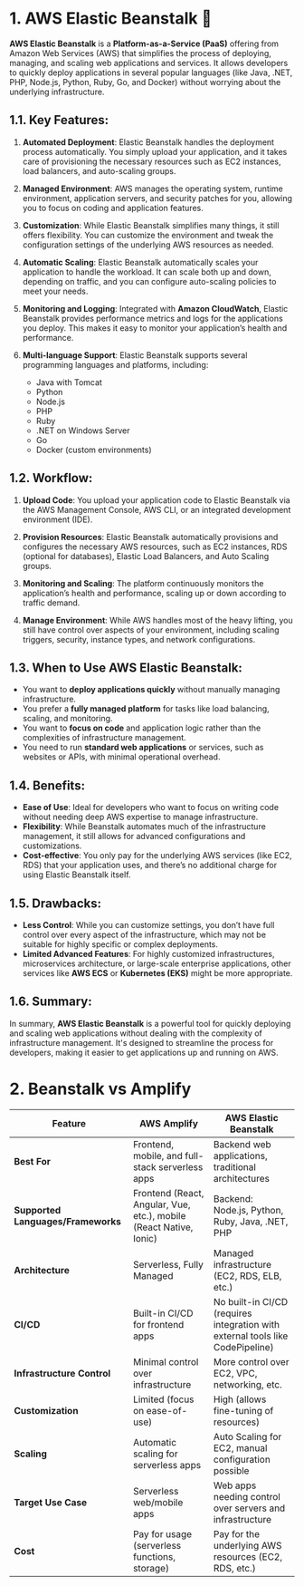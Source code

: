 # 1. AWS Elastic Beanstalk 🫘

**AWS Elastic Beanstalk** is a **Platform-as-a-Service (PaaS)** offering from Amazon Web Services (AWS) that simplifies the process of deploying, managing, and scaling web applications and services. It allows developers to quickly deploy applications in several popular languages (like Java, .NET, PHP, Node.js, Python, Ruby, Go, and Docker) without worrying about the underlying infrastructure.

## 1.1. Key Features:
1. **Automated Deployment**: Elastic Beanstalk handles the deployment process automatically. You simply upload your application, and it takes care of provisioning the necessary resources such as EC2 instances, load balancers, and auto-scaling groups.

2. **Managed Environment**: AWS manages the operating system, runtime environment, application servers, and security patches for you, allowing you to focus on coding and application features.

3. **Customization**: While Elastic Beanstalk simplifies many things, it still offers flexibility. You can customize the environment and tweak the configuration settings of the underlying AWS resources as needed.

4. **Automatic Scaling**: Elastic Beanstalk automatically scales your application to handle the workload. It can scale both up and down, depending on traffic, and you can configure auto-scaling policies to meet your needs.

5. **Monitoring and Logging**: Integrated with **Amazon CloudWatch**, Elastic Beanstalk provides performance metrics and logs for the applications you deploy. This makes it easy to monitor your application’s health and performance.

6. **Multi-language Support**: Elastic Beanstalk supports several programming languages and platforms, including:
   - Java with Tomcat
   - Python
   - Node.js
   - PHP
   - Ruby
   - .NET on Windows Server
   - Go
   - Docker (custom environments)

## 1.2. Workflow:
1. **Upload Code**: You upload your application code to Elastic Beanstalk via the AWS Management Console, AWS CLI, or an integrated development environment (IDE).
   
2. **Provision Resources**: Elastic Beanstalk automatically provisions and configures the necessary AWS resources, such as EC2 instances, RDS (optional for databases), Elastic Load Balancers, and Auto Scaling groups.

3. **Monitoring and Scaling**: The platform continuously monitors the application’s health and performance, scaling up or down according to traffic demand.

4. **Manage Environment**: While AWS handles most of the heavy lifting, you still have control over aspects of your environment, including scaling triggers, security, instance types, and network configurations.

## 1.3. When to Use AWS Elastic Beanstalk:
- You want to **deploy applications quickly** without manually managing infrastructure.
- You prefer a **fully managed platform** for tasks like load balancing, scaling, and monitoring.
- You want to **focus on code** and application logic rather than the complexities of infrastructure management.
- You need to run **standard web applications** or services, such as websites or APIs, with minimal operational overhead.

## 1.4. Benefits:
- **Ease of Use**: Ideal for developers who want to focus on writing code without needing deep AWS expertise to manage infrastructure.
- **Flexibility**: While Beanstalk automates much of the infrastructure management, it still allows for advanced configurations and customizations.
- **Cost-effective**: You only pay for the underlying AWS services (like EC2, RDS) that your application uses, and there’s no additional charge for using Elastic Beanstalk itself.

## 1.5. Drawbacks:
- **Less Control**: While you can customize settings, you don’t have full control over every aspect of the infrastructure, which may not be suitable for highly specific or complex deployments.
- **Limited Advanced Features**: For highly customized infrastructures, microservices architecture, or large-scale enterprise applications, other services like **AWS ECS** or **Kubernetes (EKS)** might be more appropriate.

## 1.6. Summary:
In summary, **AWS Elastic Beanstalk** is a powerful tool for quickly deploying and scaling web applications without dealing with the complexity of infrastructure management. It's designed to streamline the process for developers, making it easier to get applications up and running on AWS.

# 2. Beanstalk vs Amplify

| **Feature**                      | **AWS Amplify**                              | **AWS Elastic Beanstalk**                      |
|-----------------------------------|----------------------------------------------|------------------------------------------------|
| **Best For**                      | Frontend, mobile, and full-stack serverless apps | Backend web applications, traditional architectures |
| **Supported Languages/Frameworks**| Frontend (React, Angular, Vue, etc.), mobile (React Native, Ionic) | Backend: Node.js, Python, Ruby, Java, .NET, PHP |
| **Architecture**                  | Serverless, Fully Managed                    | Managed infrastructure (EC2, RDS, ELB, etc.)   |
| **CI/CD**                         | Built-in CI/CD for frontend apps             | No built-in CI/CD (requires integration with external tools like CodePipeline) |
| **Infrastructure Control**        | Minimal control over infrastructure          | More control over EC2, VPC, networking, etc.   |
| **Customization**                 | Limited (focus on ease-of-use)               | High (allows fine-tuning of resources)         |
| **Scaling**                       | Automatic scaling for serverless apps        | Auto Scaling for EC2, manual configuration possible |
| **Target Use Case**               | Serverless web/mobile apps                   | Web apps needing control over servers and infrastructure |
| **Cost**                          | Pay for usage (serverless functions, storage) | Pay for the underlying AWS resources (EC2, RDS, etc.) |
